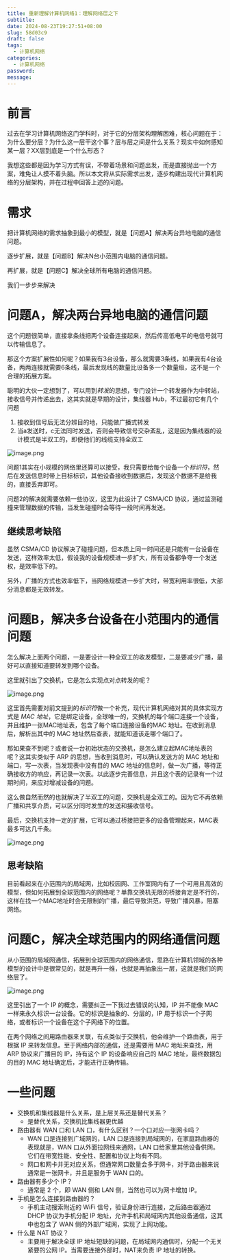 ```yaml
---
title: 重新理解计算机网络1：理解网络层之下
subtitle: 
date: 2024-08-23T19:27:51+08:00
slug: 58d03c9
draft: false
tags:
  - 计算机网络
categories:
  - 计算机网络
password: 
message:
---
```

# 前言

过去在学习计算机网络这门学科时，对于它的分层架构理解困难，核心问题在于：为什么要分层？为什么这一层干这个事？层与层之间是什么关系？现实中如何感知某一层？XX层到底是一个什么形态？

我想这些都是因为学习方式有误，不带着场景和问题出发，而是直接抛出一个方案，难免让人摸不着头脑。所以本文将从实际需求出发，逐步构建出现代计算机网络的分层架构，并在过程中回答上述的问题。

# 需求

把计算机网络的需求抽象到最小的模型，就是【问题A】解决两台异地电脑的通信问题。

逐步扩展，就是【问题B】解决N台小范围内电脑的通信问题。

再扩展，就是【问题C】解决全球所有电脑的通信问题。

我们一步步来解决

# 问题A，解决两台异地电脑的通信问题

这个问题很简单，直接拿条线把两个设备连接起来，然后传高低电平的电信号就可以传输信息了。

那这个方案扩展性如何呢？如果我有3台设备，那么就需要3条线，如果我有4台设备，两两连接就需要6条线，最后发现线的数量比设备多一个数量级，这不是一个合理的拓展方案。

聪明的大伙一定想到了，可以用到*转发*的思想，专门设计一个转发器作为中转站，接收信号并传递出去，这其实就是早期的设计，集线器 Hub，不过最初它有几个问题

1. 接收到信号后无法分辨目的地，只能做广播式转发
2. 当a发送时，c无法同时发送，否则会导致信号交杂紊乱，这是因为集线器的设计模式是半双工的，即便他们的线缆支持全双工

![image.png](https://obsidian-img-1300316500.cos.ap-shanghai.myqcloud.com/cattail/obsidian/pic/202408232000463.png)

问题1其实在小规模的网络里还算可以接受，我只需要给每个设备一个*标识符*，然后在发送信息时带上目标标识，其他设备接收到数据后，发现这个数据不是给我的，直接丢弃即可。

问题2的解决就需要依赖一些协议，这里为此设计了 CSMA/CD 协议，通过监测碰撞来管理数据的传输，当发生碰撞时会等待一段时间再发送。

## 继续思考缺陷

虽然 CSMA/CD 协议解决了碰撞问题，但本质上同一时间还是只能有一台设备在发送，这样效率太低，假设我的设备规模进一步扩大，所有设备都争夺一个发送权，是效率低下的。

另外，广播的方式也效率低下，当网络规模进一步扩大时，带宽利用率很低，大部分消息都是无效转发。

# 问题B，解决多台设备在小范围内的通信问题

怎么解决上面两个问题，一是要设计一种全双工的收发模型，二是要减少广播，最好可以直接知道要转发到哪个设备。

这里就引出了交换机，它是怎么实现点对点转发的呢？

![image.png](https://obsidian-img-1300316500.cos.ap-shanghai.myqcloud.com/cattail/obsidian/pic/202408232032114.png)

这里首先需要对前文提到的*标识符*做一个补充，现代计算机网络对其的具体实现方式是 *MAC 地址*，它是绑定设备，全球唯一的，交换机的每个端口连接一个设备，并且维护一张MAC地址表，包含了每个端口连接设备的MAC 地址。在收到消息后，解析出其中的 MAC 地址然后查表，就能知道该走哪个端口了。

那如果查不到呢？或者说一台初始状态的交换机，是怎么建立起MAC地址表的呢？这其实类似于 ARP 的思想，当收到消息时，可以确认发送方的 MAC 地址和端口，写一次表，当发现表中没有目的 MAC 地址的信息时，做一次广播，等待正确接收方的响应，再记录一次表。以此逐步完善信息，并且这个表的记录有一个过期时间，来应对增减设备的问题。

这么做自然而然的也就解决了半双工的问题，交换机是全双工的。因为它不再依赖广播和共享介质，可以区分同时发生的发送和接收信号。

最后，交换机支持一定的扩展，它可以通过桥接把更多的设备管理起来，MAC表最多可达几千条。

![image.png](https://obsidian-img-1300316500.cos.ap-shanghai.myqcloud.com/cattail/obsidian/pic/202408232052643.png)

## 思考缺陷

目前看起来在小范围内的局域网，比如校园网、工作室网内有了一个可用且高效的模型，但如何拓展到全球范围内的网络呢？单靠交换机无限的桥接肯定是不行的，这样在找一个MAC地址时会无限制的广播，最后导致洪范，导致广播风暴，阻塞网络。

# 问题C，解决全球范围内的网络通信问题

从小范围的局域网通信，拓展到全球范围内的网络通信，思路在计算机领域的各种模型的设计中是很常见的，就是再升一维，也就是再抽象出一层，这就是我们的网络层了。

![image.png](https://obsidian-img-1300316500.cos.ap-shanghai.myqcloud.com/cattail/obsidian/pic/202408281609019.png)


这里引出了一个 IP 的概念，需要纠正一下我过去错误的认知，IP 并不能像 MAC 一样来永久标识一台设备。它的标识是抽象的、分层的，IP 用于标识一个子网络，或者标识一个设备在这个子网络下的位置。

在两个网络之间用路由器来关联，有点类似于交换机，他会维护一个路由表，用于根据 IP 来转发信息。至于网络内部的通信，还是需要用 MAC 地址来查找，用 ARP 协议来广播目的 IP，持有这个 IP 的设备响应自己的 MAC 地址，最终数据包的目的 MAC 地址确定后，才能进行正确传输。

# 一些问题

- 交换机和集线器是什么关系，是上层关系还是替代关系？
	- 是替代关系，交换机比集线器更优越
- 路由器有 WAN 口和 LAN 口，有什么区别？一个口对应一张网卡吗？
	- WAN 口是连接到广域网的，LAN 口是连接到局域网的，在家庭路由器的表现就是，WAN 口从外面拉网线来通网，LAN 口给家里其他设备供网。它们在带宽性能、安全性、配置和协议上均有不同。
	- 网口和网卡并无对应关系，但通常网口数量会多于网卡，对于路由器来说通常是一张网卡，并且是服务于 WAN 口的。
- 路由器有多少个 IP？
	- 通常是 2 个，即 WAN 侧和 LAN 侧，当然也可以为网卡增加 IP。
- 手机是怎么连接到路由器的？
	- 手机主动搜索附近的 WiFi 信号，验证身份进行连接，之后路由器通过 DHCP 协议为手机分配 IP 地址，允许手机和局域网内其他设备通信，这其中也包含了 WAN 侧的外部广域网，实现了上网功能。
- 什么是 NAT 协议？
	- 主要用于解决全球 IP 地址短缺的问题，在局域网内通信时，分配一个无关紧要的公网 IP。当需要连接外部时，NAT来负责 IP 地址的转换。